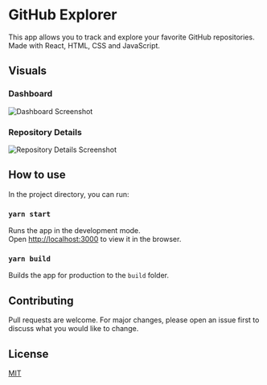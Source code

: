 # GitHub Explorer

This app allows you to track and explore your favorite GitHub repositories. Made with React, HTML, CSS and JavaScript.

## Visuals

### Dashboard
![Dashboard Screenshot](./docs/dashboard-screenshot.png)

### Repository Details
![Repository Details Screenshot](./docs/repository-screenshot.jpg)

## How to use
In the project directory, you can run:

### `yarn start`
Runs the app in the development mode.<br />
Open [http://localhost:3000](http://localhost:3000) to view it in the browser.

### `yarn build`
Builds the app for production to the `build` folder.

## Contributing
Pull requests are welcome. For major changes, please open an issue first to discuss what you would like to change.

## License
[MIT](https://choosealicense.com/licenses/mit/)
